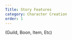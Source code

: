 ```yaml
---
Title: Story Features
category: Character Creation 
order: 1
---
```



(Guild, Boon, Item, Etc)
